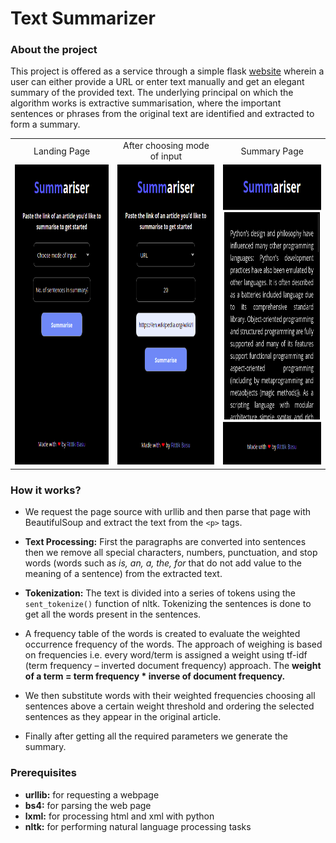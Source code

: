 # Text Summarizer

### About the project

This project is offered as a service through a simple flask [website](https://summariser.rittikbasu.repl.co/) wherein a user can either provide a URL or enter text manually and get an elegant summary of the provided text. The underlying principal on which the algorithm works is extractive summarisation, where the important sentences or phrases from the original text are identified and extracted to form a summary.

<table>
  <tr>
    <td align="center">Landing Page</td>
     <td align="center">After choosing mode of input</td>
     <td align="center">Summary Page</td>
  </tr>
  <tr>
    <td><img src="images/Screenshot from 2021-10-19 21-04-16.png" width=300 height=480></td>
    <td><img src="images/Screenshot from 2021-10-19 20-48-10.png" width=300 height=480></td>
    <td><img src="images/Screenshot from 2021-10-19 20-48-31.png" width=300 height=480></td>
  </tr>
</table>

### How it works?
* We request the page source with urllib and then parse that page with BeautifulSoup and extract the text from the ```<p>``` tags.

* **Text Processing:** First the paragraphs are converted into sentences then we remove all special characters, numbers, punctuation, and stop words (words such as _is, an, a, the, for_ that do not add value to the meaning of a sentence)  from the extracted text.

* **Tokenization:** The text is divided into a series of tokens using the ```sent_tokenize()``` function of nltk. Tokenizing the sentences is done to get all the words present in the sentences.

* A frequency table of the words is created to evaluate the weighted occurrence frequency of the words. The approach of weighing is based on frequencies i.e. every word/term is assigned a weight using tf-idf (term frequency – inverted document frequency) approach. The **weight of a term = term frequency * inverse of document frequency.**

* We then substitute words with their weighted frequencies choosing all sentences above a certain weight threshold and ordering the selected sentences as they appear in the original article.

* Finally after getting all the required parameters we generate the summary.

### Prerequisites
* **urllib:** for requesting a webpage
* **bs4:** for parsing the web page
* **lxml:** for processing html and xml with python
* **nltk:** for performing natural language processing tasks


